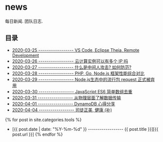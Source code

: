 # news

每日新闻. 团队日志.

## 目录

- [2020-03-25 ------------------ VS Code, Eclipse Theia, Remote Development][5]
- [2020-03-26 ------------------ 云计算实例可以有多个 IP 吗][1]
- [2020-03-27 ------------------ 什么是中间人攻击? 如何防范?][2]
- [2020-03-28 ------------------ PHP, Go, Node.js 框架性能综合对比][3]
- [2020-03-29 ------------------ Node.js生态中的流行包 request 正式被弃用][4]
- [2020-03-30 ------------------ JavaScript ES6 简单数组去重][6]
- [2020-03-31 ------------------ 从物理层面了解数据传输][9]
- [2020-04-01 ------------------ DynamoDB 心得分享][7]
- [2020-04-04 ------------------ 司徒正美, 健康 (补)][8]

[1]: 2020-03-26-one-instance-have-multiple-ips.md
[2]: 2020-03-27.md
[3]: 2020-03-28.md
[4]: 2020-03-29.md
[5]: _posts/2020-03-25-vs-code-eclipse-theia.md
[6]: 2020-03-30-javascript-array-duplicate.md
[7]: 2020-04-01-dynamodb.md
[8]: 2020-04-04-rip.md
[9]: 2020-03-31-use-ip-to-communicate.md

{% for post in site.categories.tools %}
- [{{ post.date | date: "%Y-%m-%d" }} ------------------ {{ post.title }}][{{ post.url }}]
{% endfor %}

